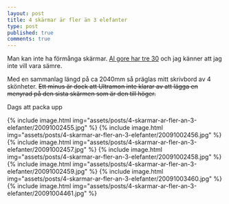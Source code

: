 ```yaml
---
layout: post
title: 4 skärmar är fler än 3 elefanter
type: post
published: true
comments: true
---
```


Man kan inte ha förmånga skärmar. [Al gore har tre 30](http://bigtrousers.com.au/blog/wp-content/uploads/2007/05/al-gore-desk.jpg)
och jag känner att jag inte vill vara sämre.

<!--more-->

Med en sammanlag längd på ca 2040mm så präglas mitt skrivbord av 4 skönheter.
~~Ett minus är dock att Ultramon inte klarar av att lägga en menyrad på den sista skärmen som är den till höger.~~

Dags att packa upp

{% include image.html img="assets/posts/4-skarmar-ar-fler-an-3-elefanter/20091002455.jpg" %}
{% include image.html img="assets/posts/4-skarmar-ar-fler-an-3-elefanter/20091002456.jpg" %}
{% include image.html img="assets/posts/4-skarmar-ar-fler-an-3-elefanter/20091002457.jpg" %}
{% include image.html img="assets/posts/4-skarmar-ar-fler-an-3-elefanter/20091002458.jpg" %}
{% include image.html img="assets/posts/4-skarmar-ar-fler-an-3-elefanter/20091002459.jpg" %}
{% include image.html img="assets/posts/4-skarmar-ar-fler-an-3-elefanter/20091003460.jpg" %}
{% include image.html img="assets/posts/4-skarmar-ar-fler-an-3-elefanter/20091004461.jpg" %}
